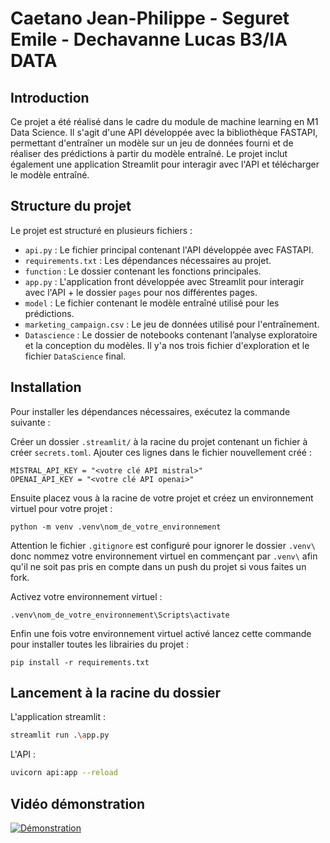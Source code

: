 # Caetano Jean-Philippe - Seguret Emile - Dechavanne Lucas B3/IA DATA

## Introduction

Ce projet a été réalisé dans le cadre du module de machine learning en M1 Data Science. Il s'agit d'une API développée avec la bibliothèque FASTAPI, permettant d'entraîner un modèle sur un jeu de données fourni et de réaliser des prédictions à partir du modèle entraîné. Le projet inclut également une application Streamlit pour interagir avec l'API et télécharger le modèle entraîné.

## Structure du projet

Le projet est structuré en plusieurs fichiers :

- `api.py` : Le fichier principal contenant l'API développée avec FASTAPI.
- `requirements.txt` : Les dépendances nécessaires au projet.
- `function` : Le dossier contenant les fonctions principales.
- `app.py` : L'application front développée avec Streamlit pour interagir avec l'API + le dossier `pages` pour nos différentes pages.
- `model` : Le fichier contenant le modèle entraîné utilisé pour les prédictions.
- `marketing_campaign.csv` : Le jeu de données utilisé pour l'entraînement.
- `Datascience` : Le dossier de notebooks contenant l’analyse exploratoire et la conception du modèles. Il y'a nos trois fichier d'exploration et le fichier `DataScience` final.

## Installation

Pour installer les dépendances nécessaires, exécutez la commande suivante :

Créer un dossier `.streamlit/` à la racine du projet contenant un fichier à créer `secrets.toml`.
Ajouter ces lignes dans le fichier nouvellement créé : 
```shell
MISTRAL_API_KEY = "<votre clé API mistral>"
OPENAI_API_KEY = "<votre clé API openai>"
```

Ensuite placez vous à la racine de votre projet et créez un environnement virtuel pour votre projet : 
```shell
python -m venv .venv\nom_de_votre_environnement
```
Attention le fichier `.gitignore` est configuré pour ignorer le dossier `.venv\` donc nommez votre environnement virtuel en commençant par `.venv\` afin qu'il ne soit pas pris en compte dans un push du projet si vous faites un fork.

Activez votre environnement virtuel : 
```shell
.venv\nom_de_votre_environnement\Scripts\activate
```

Enfin une fois votre environnement virtuel activé lancez cette commande pour installer toutes les librairies du projet :
```shell
pip install -r requirements.txt
```

## Lancement à la racine du dossier

L'application streamlit :
```bash
streamlit run .\app.py
```

L'API :
```bash
uvicorn api:app --reload
```

## Vidéo démonstration

[![Démonstration](https://img.youtube.com/vi/6tOiAZUkzM0/0.jpg)](https://youtu.be/6tOiAZUkzM0)